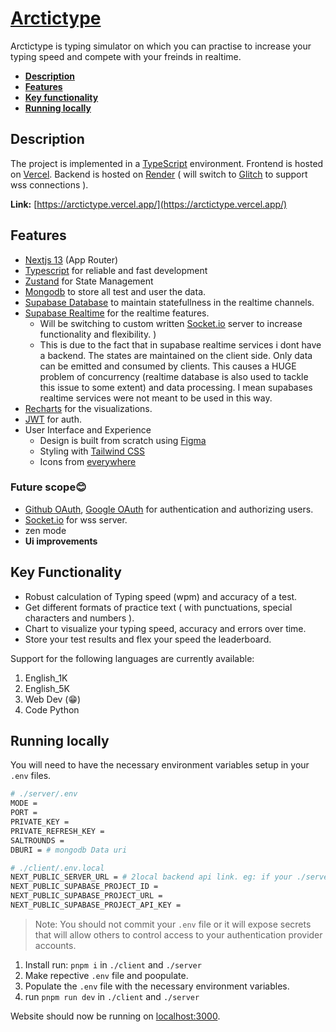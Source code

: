 <a href="https://arctictype.vercel.app/">
    <h1>Arctictype</h1>
</a>

<p >
  Arctictype is typing simulator on which you can practise to increase your typing speed and compete with your freinds in realtime.
</p>

<ul>
<li><a href="#description"><strong>Description</strong></a></li>
<li><a href="#features"><strong>Features</strong></a></li>
<li><a href="#key-functionality"><strong>Key functionality</strong></a></li>
<li><a href="#running-locally"><strong>Running locally</strong></a></li>
<!-- <li></li> -->
</p>
</ul>

## Description

The project is implemented in a [TypeScript](https://www.typescriptlang.org/) environment. Frontend is hosted on [Vercel](https://vercel.com). Backend is hosted on [Render](https://render.com/) ( will switch to [Glitch](https://glitch.com/) to support wss connections ).

**Link:** [https://arctictype.vercel.app/](https://arctictype.vercel.app/)

<!-- <img width="1392" alt="clumsy-keys website base image" src="https://github.com/korebhaumik/Clumsykeys/assets/106856064/529757ae-e126-45c7-94de-0d79b854f3e6"> -->

## Features

- [Nextjs 13](https://nextjs.org/) (App Router)
- [Typescript](https://www.typescriptlang.org/) for reliable and fast development
- [Zustand](https://docs.pmnd.rs/zustand/getting-started/introduction) for State Management
- [Mongodb](https://www.mongodb.com/) to store all test and user the data.
- [Supabase Database](https://supabase.com/docs/guides/database/overview) to maintain statefullness in the realtime channels.
- [Supabase Realtime](https://supabase.com/docs/guides/realtime) for the realtime features.
  - Will be switching to custom written [Socket.io](https://socket.io/) server to increase functionality and flexibility. )
  - This is due to the fact that in supabase realtime services i dont have a backend. The states are maintained on the client side. Only data can be emitted and consumed by clients. This causes a HUGE problem of concurrency (realtime database is also used to tackle this issue to some extent) and data processing. I mean supabases realtime services were not meant to be used in this way.
- [Recharts](https://recharts.org/en-US/) for the visualizations.
- [JWT](https://en.wikipedia.org/wiki/JSON_Web_Token) for auth.
- User Interface and Experience
  - Design is built from scratch using [Figma](https://www.figma.com/file/jUopU0nUrYEcxZtcCTdqxg/typing?type=design&node-id=0%3A1&mode=design&t=qXZ2ZFJC1K4fpvhz-1)
  - Styling with [Tailwind CSS](https://tailwindcss.com)
  - Icons from [everywhere](https://media.tenor.com/x8v1oNUOmg4AAAAd/rickroll-roll.gif)

### Future scope😊

- [Github OAuth](https://docs.github.com/en/apps/oauth-apps/building-oauth-apps/authorizing-oauth-apps), [Google OAuth](https://docs.github.com/en/apps/oauth-apps/building-oauth-apps/authorizing-oauth-apps) for authentication and authorizing users.
- [Socket.io](https://socket.io/) for wss server.
- zen mode
- <strong>Ui improvements</strong>

## Key Functionality

- Robust calculation of Typing speed (wpm) and accuracy of a test.
- Get different formats of practice text ( with punctuations, special characters and numbers ).
- Chart to visualize your typing speed, accuracy and errors over time.
- Store your test results and flex your speed the leaderboard.

Support for the following languages are currently available:

1. English_1K
2. English_5K
3. Web Dev (😁)
4. Code Python

## Running locally

You will need to have the necessary environment variables setup in your `.env` files.

```bash
# ./server/.env
MODE =
PORT =
PRIVATE_KEY =
PRIVATE_REFRESH_KEY =
SALTROUNDS =
DBURI = # mongodb Data uri
```

```bash
# ./client/.env.local
NEXT_PUBLIC_SERVER_URL = # 2local backend api link. eg: if your ./server/.env has PORT = 3001 then (http/https)://(ipAddress/domain):3001 
NEXT_PUBLIC_SUPABASE_PROJECT_ID =
NEXT_PUBLIC_SUPABASE_PROJECT_URL =
NEXT_PUBLIC_SUPABASE_PROJECT_API_KEY =
```

> Note: You should not commit your `.env` file or it will expose secrets that will allow others to control access to your authentication provider accounts.

1. Install run: `pnpm i` in `./client` and `./server`
2. Make repective `.env` file and poopulate.
3. Populate the `.env` file with the necessary environment variables.
4. run `pnpm run dev` in `./client` and `./server`



Website should now be running on [localhost:3000](http://localhost:3000/).

<!-- ## Running the docker

```bash
docker login
docker pull korebhaumik/clumsy-keys.
docker run -env-file .env -p 3000:3000 korebhaumik/clumsy-keys
```
-->

<!-- > Note: If the docker image is not available (repo is privated), you can build it locally by running `docker build -t clumsy-keys.` in the root directory of the project. -->
